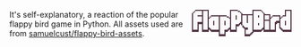 <img
    align="right" alt="FlapPyBird" width="178px"
    src=".github/logo.png"
/>

It's self-explanatory, a reaction of the popular flappy bird game in Python. All assets used are from [samuelcust/flappy-bird-assets](https://github.com/samuelcust/flappy-bird-assets/).
